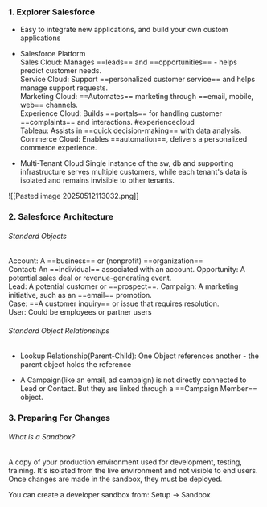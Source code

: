 ### 1. Explorer Salesforce

- Easy to integrate new applications, and build your own custom applications

- Salesforce Platform  
	Sales Cloud: Manages ==leads== and ==opportunities== - helps predict customer needs.  
	Service Cloud: Support ==personalized customer service== and helps manage support requests.   
	Marketing Cloud: ==Automates== marketing through ==email, mobile, web== channels.   
	Experience Cloud: Builds ==portals== for handling customer ==complaints== and interactions.  #experiencecloud   
	Tableau:  Assists in ==quick decision-making== with data analysis.  
	Commerce Cloud: Enables ==automation==, delivers a personalized commerce experience.  

- Multi-Tenant Cloud
	Single instance of the sw, db and supporting infrastructure serves multiple customers, while each tenant's data is isolated and remains invisible to other tenants.

![[Pasted image 20250512113032.png]]


### 2. Salesforce Architecture

###### Standard Objects

Account: A ==business== or (nonprofit) ==organization==  
Contact: An ==individual== associated with an account.
Opportunity: A potential sales deal or revenue-generating event.  
Lead: A potential customer or ==prospect==.
Campaign: A marketing initiative, such as an ==email== promotion.  
Case: ==A customer inquiry== or issue that requires resolution.  
User: Could be employees or partner users

###### Standard Object Relationships

- Lookup Relationship(Parent-Child):  One Object references another - the parent object holds the reference

- A Campaign(like an email, ad campaign) is not directly connected to Lead or Contact. But they are linked through a ==Campaign Member== object.

### 3. Preparing For Changes

###### What is a Sandbox?
A copy of your production environment used for development, testing, training.
It's isolated from the live environment and not visible to end users.
Once changes are made in the sandbox, they must be deployed.

You can create a developer sandbox from:
Setup -> Sandbox 


